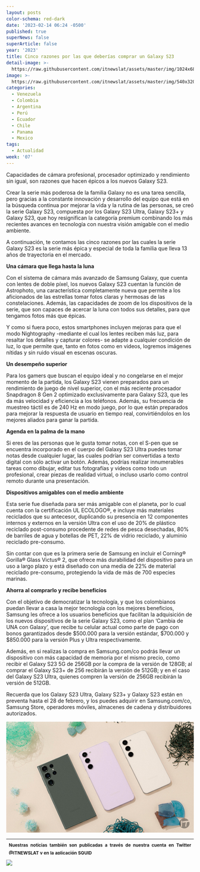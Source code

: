```yaml
---
layout: posts
color-schema: red-dark
date: '2023-02-14 06:24 -0500'
published: true
superNews: false
superArticle: false
year: '2023'
title: Cinco razones por las que deberías comprar un Galaxy S23
detail-image: >-
  https://raw.githubusercontent.com/itnewslat/assets/master/img/1024x680/galaxy-S23-g.jpg
image: >-
  https://raw.githubusercontent.com/itnewslat/assets/master/img/540x320/galaxy-S23-p.jpg
categories:
  - Venezuela
  - Colombia
  - Argentina
  - Perú
  - Ecuador
  - Chile
  - Panama
  - Mexico
tags:
  - Actualidad
week: '07'
---
```

Capacidades de cámara profesional, procesador optimizado y rendimiento sin igual, son razones que hacen épicos a los nuevos Galaxy S23. 
 
Crear la serie más poderosa de la familia Galaxy no es una tarea sencilla, pero gracias a la constante innovación y desarrollo del equipo que está en la búsqueda continua por mejorar la vida y la rutina de las personas, se creó la serie Galaxy S23, compuesta por los Galaxy S23 Ultra, Galaxy S23+ y Galaxy S23, que hoy resignifican la categoría premium combinando los más recientes avances en tecnología con nuestra visión amigable con el medio ambiente.
 
A continuación, te contamos las cinco razones por las cuales la serie Galaxy S23 es la serie más épica y especial de toda la familia que lleva 13 años de trayectoria en el mercado.
 
**Una cámara que llega hasta la luna**

Con el sistema de cámara más avanzado de Samsung Galaxy, que cuenta con lentes de doble píxel, los nuevos Galaxy S23 cuentan la función de Astrophoto, una característica completamente nueva que permite a los aficionados de las estrellas tomar fotos claras y hermosas de las constelaciones. Además, las capacidades de zoom de los dispositivos de la serie, que son capaces de acercar la luna con todos sus detalles, para que tengamos fotos más que épicas.
 
Y como si fuera poco, estos smartphones incluyen mejoras para que el modo Nightography -mediante el cual los lentes reciben más luz, para resaltar los detalles y capturar colores- se adapte a cualquier condición de luz, lo que permite que, tanto en fotos como en videos, logremos imágenes nítidas y sin ruido visual en escenas oscuras.
 
**Un desempeño superior**

Para los gamers que buscan el equipo ideal y no congelarse en el mejor momento de la partida, los Galaxy S23 vienen preparados para un rendimiento de juego de nivel superior, con el más reciente procesador Snapdragon 8 Gen 2 optimizado exclusivamente para Galaxy S23, que les da más velocidad y eficiencia a los teléfonos. Además, su frecuencia de muestreo táctil es de 240 Hz en modo juego, por lo que están preparados para mejorar la respuesta de usuario en tiempo real, convirtiéndolos en los mejores aliados para ganar la partida.

**Agenda en la palma de la mano**

Si eres de las personas que le gusta tomar notas, con el S-pen que se encuentra incorporado en el cuerpo del Galaxy S23 Ultra puedes tomar notas desde cualquier lugar, las cuales podrían ser convertidas a texto digital con sólo activar un botón. Además, podrías realizar innumerables tareas como dibujar, editar tus fotografías y videos como todo un profesional, crear piezas de realidad virtual, o incluso usarlo como control remoto durante una presentación.
 
 
**Dispositivos amigables con el medio ambiente**

Esta serie fue diseñada para ser más amigable con el planeta, por lo cual cuenta con la certificación UL ECOLOGO®, e incluye más materiales reciclados que su antecesor, duplicando su presencia en 12 componentes internos y externos en la versión Ultra con el uso de 20% de plástico reciclado post-consumo procedente de redes de pesca desechadas, 80% de barriles de agua y botellas de PET, 22% de vidrio reciclado, y aluminio reciclado pre-consumo.
 
Sin contar con que es la primera serie de Samsung en incluir el Corning® Gorilla® Glass Victus® 2, que ofrece más durabilidad del dispositivo para un uso a largo plazo y está diseñado con una media de 22% de material reciclado pre-consumo, protegiendo la vida de más de 700 especies marinas.
 
**Ahorra al comprarlo y recibe beneficios**

Con el objetivo de democratizar la tecnología, y que los colombianos puedan llevar a casa la mejor tecnología con los mejores beneficios, Samsung les ofrece a los usuarios beneficios que facilitan la adquisición de los nuevos dispositivos de la serie Galaxy S23, como el plan ‘Cambia de UNA con Galaxy’, que recibe tu celular actual como parte de pago con bonos garantizados desde $500.000 para la versión estándar, $700.000 y $850.000 para la versión Plus y Ultra respectivamente.
 
Además, en si realizas la compra en Samsung.com/co podrás llevar un dispositivo con más capacidad de memoria por el mismo precio, como recibir el Galaxy S23 5G de 256GB por la compra de la versión de 128GB; al comprar el Galaxy S23+ de 256 recibirán la versión de 512GB; y en el caso del Galaxy S23 Ultra, quienes compren la versión de 256GB recibirán la versión de 512GB.
 
Recuerda que los Galaxy S23 Ultra, Galaxy S23+ y Galaxy S23 están en preventa hasta el 28 de febrero, y los puedes adquirir en Samsung.com/co, Samsung Store, operadores móviles, almacenes de cadena y distribuidores autorizados.

![](https://raw.githubusercontent.com/itnewslat/assets/master/img/540x320/galaxy-S23-p.jpg)

<table style="height: 42px;" width="569">
<tbody>
<tr>
<td style="text-align: justify;"><sub><strong>Nuestras noticias también son publicadas a través de nuestra cuenta en Twitter <a href="https://twitter.com/itnewslat?lang=es">@ITNEWSLAT</a> y en la aplicación <a href="https://squidapp.co/en/">SQUID</a></strong></sub></td>
</tr>
</tbody>
</table>

<img src="https://tracker.metricool.com/c3po.jpg?hash=56f88a41e39ab42c063cc51676587a04"/>